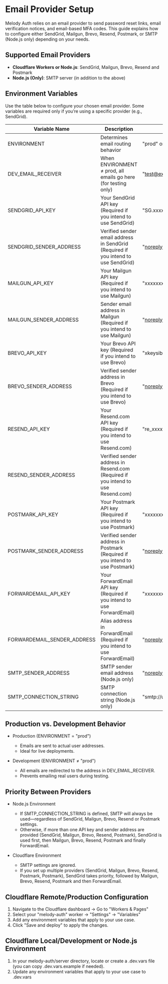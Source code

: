 # Email Provider Setup
Melody Auth relies on an email provider to send password reset links, email verification notices, and email-based MFA codes. This guide explains how to configure either SendGrid, Mailgun, Brevo, Resend, Postmark, or SMTP (Node.js only) depending on your needs.

## Supported Email Providers
- **Cloudflare Workers or Node.js**: SendGrid, Mailgun, Brevo, Resend and Postmark
-	**Node.js (Only)**: SMTP server (in addition to the above)

## Environment Variables
Use the table below to configure your chosen email provider. Some variables are required only if you’re using a specific provider (e.g., SendGrid).

| Variable Name | Description | Example Value |
|---------------|-------------|---------------|
| ENVIRONMENT | Determines email routing behavior | "prod" or "dev" |
| DEV_EMAIL_RECEIVER | When ENVIRONMENT ≠ prod, all emails go here (for testing only) | "test@example.com" |
| SENDGRID_API_KEY | Your SendGrid API key (Required if you intend to use SendGrid) | "SG.xxxxxxxxxxxxxxxxxxxxxxxx" |
| SENDGRID_SENDER_ADDRESS | Verified sender email address in SendGrid (Required if you intend to use SendGrid) | "noreply@yourdomain.com" |
| MAILGUN_API_KEY | Your Mailgun API key (Required if you intend to use Mailgun) | "xxxxxxxxxxxxxxxxxx-xxxxxxxxx" |
| MAILGUN_SENDER_ADDRESS | Sender email address in Mailgun (Required if you intend to use Mailgun) | "noreply@yourdomain.com" |
| BREVO_API_KEY | Your Brevo API key (Required if you intend to use Brevo) | "xkeysib-xxxxxxxxxxxxxxxxxxxxxxxx" |
| BREVO_SENDER_ADDRESS | Verified sender address in Brevo (Required if you intend to use Brevo) | "noreply@yourdomain.com" |
| RESEND_API_KEY | Your Resend.com API key (Required if you intend to use Resend.com) | "re_xxxxxxxxxxxxxxxxxxxxxxx" |
| RESEND_SENDER_ADDRESS | Verified sender address in Resend.com (Required if you intend to use Resend.com) |
| POSTMARK_API_KEY | Your Postmark API key (Required if you intend to use Postmark) | "xxxxxxxx-xxxx-xxxx-xxxx-xxxxxxxxxxxx" |
| POSTMARK_SENDER_ADDRESS | Verified sender address in Postmark (Required if you intend to use Postmark) | "noreply@yourdomain.com" |
| FORWARDEMAIL_API_KEY | Your ForwardEmail API key (Required if you intend to use ForwardEmail) | "xxxxxxxxxxxxxxxxxxxxxxxx" |
| FORWARDEMAIL_SENDER_ADDRESS | Alias address in ForwardEmail (Required if you intend to use ForwardEmail) | "noreply@yourdomain.com" |
| SMTP_SENDER_ADDRESS | SMTP sender email address (Node.js only) | "noreply@yourdomain.com" |
| SMTP_CONNECTION_STRING | SMTP connection string (Node.js only) | "smtp://username:password@smtp.mailserver.com:587" |

## Production vs. Development Behavior
- Production (ENVIRONMENT = "prod")
  - Emails are sent to actual user addresses.
  - Ideal for live deployments.

- Development (ENVIRONMENT ≠ "prod")
  - All emails are redirected to the address in DEV_EMAIL_RECEIVER.
  - Prevents emailing real users during testing.

## Priority Between Providers
- Node.js Environment
  - If SMTP_CONNECTION_STRING is defined, SMTP will always be used—regardless of SendGrid, Mailgun, Brevo, Resend or Postmark settings.
  - Otherwise, if more than one API key and sender address are provided (SendGrid, Mailgun, Brevo, Resend, Postmark), SendGrid is used first, then Mailgun, Brevo, Resend, Postmark and finally ForwardEmail.

- Cloudflare Environment
  - SMTP settings are ignored.
  - If you set up multiple providers (SendGrid, Mailgun, Brevo, Resend, Postmark, Postmark), SendGrid takes priority, followed by Mailgun, Brevo, Resend, Postmark and then ForwardEmail.

## Cloudflare Remote/Production Configuration
1. Navigate to the Cloudflare dashboard -> Go to "Workers & Pages"
2. Select your "melody-auth" worker -> "Settings" -> "Variables"
3. Add any environment variables that apply to your use case.
4. Click "Save and deploy" to apply the changes.

## Cloudflare Local/Development or Node.js Environment
1. In your melody-auth/server directory, locate or create a .dev.vars file (you can copy .dev.vars.example if needed).
2. Update any environment variables that apply to your use case to .dev.vars
